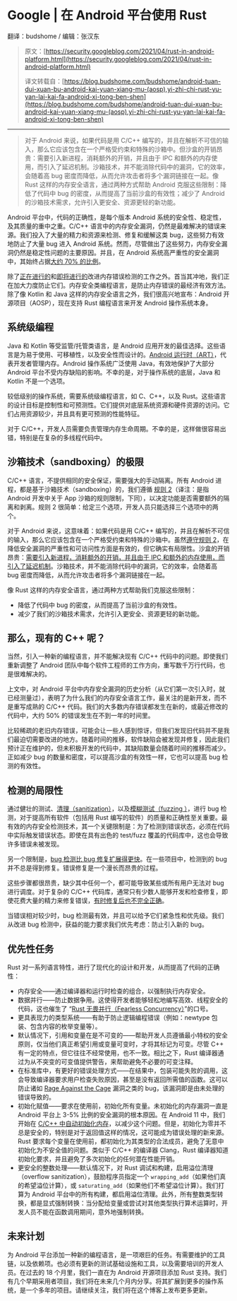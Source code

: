 # Google | 在 Android 平台使用 Rust

翻译：budshome / 编辑：张汉东

> 原文：[https://security.googleblog.com/2021/04/rust-in-android-platform.html](https://security.googleblog.com/2021/04/rust-in-android-platform.html)
>
> 译文转载自：[https://blog.budshome.com/budshome/android-tuan-dui-xuan-bu-android-kai-yuan-xiang-mu-(aosp),yi-zhi-chi-rust-yu-yan-lai-kai-fa-android-xi-tong-ben-shen](https://blog.budshome.com/budshome/android-tuan-dui-xuan-bu-android-kai-yuan-xiang-mu-(aosp),yi-zhi-chi-rust-yu-yan-lai-kai-fa-android-xi-tong-ben-shen)

---


> 对于 Android 来说，如果代码是用 C/C++ 编写的，并且在解析不可信的输入，那么它应该包含在一个严格受约束和特殊的沙箱中。但沙盒的开销昂贵：需要引入新进程，消耗额外的开销，并且由于 IPC 和额外的内存使用，而引入了延迟机制。沙箱技术，并不能消除代码中的漏洞，它的效率，会随着高 bug 密度而降低，从而允许攻击者将多个漏洞链接在一起。像 Rust 这样的内存安全语言，通过两种方式帮助 Android 克服这些限制：降低了代码中 bug 的密度，从而提高了当前沙盒的有效性；减少了 Android 的沙箱技术需求，允许引入更安全、资源更轻的新功能。

Android 平台中，代码的正确性，是每个版本 Android 系统的安全性、稳定性，及其质量的重中之重。C/C++ 语言中的内存安全漏洞，仍然是最难解决的错误来源。我们投入了大量的精力和资源来检测、修复和缓解这类 bug，这些努力有效地防止了大量 bug 进入 Android 系统。然而，尽管做出了这些努力，内存安全漏洞仍然是稳定性问题的主要原因。并且，在 Android 系统高严重性的安全漏洞中，其始终占据[大约 70% 的比例](https://security.googleblog.com/2021/01/data-driven-security-hardening-in.html)。

除了[正在进行的](https://android-developers.googleblog.com/2020/02/detecting-memory-corruption-bugs-with-hwasan.html)和[即将进行的](https://security.googleblog.com/2019/08/adopting-arm-memory-tagging-extension.html)改进内存错误检测的工作之外。首当其冲地，我们正在加大力度防止它们。内存安全类编程语言，是防止内存错误的最经济有效方法。除了像 Kotlin 和 Java 这样的内存安全语言之外，我们很高兴地宣布：Android 开源项目（AOSP），现在支持 Rust 编程语言来开发 Android 操作系统本身。

## 系统级编程

Java 和 Kotlin 等受监管/托管类语言，是 Android 应用开发的最佳选择。这些语言是为易于使用、可移植性，以及安全性而设计的。[Android 运行时（ART）](https://source.android.com/devices/tech/dalvik)，代表开发者管理内存。Android 操作系统广泛使用 Java，有效地保护了大部分 Android 平台不受内存缺陷的影响。不幸的是，对于操作系统的底层，Java 和 Kotlin 不是一个选项。

较低级别的操作系统，需要系统级编程语言，如 C、C++，以及 Rust。这些语言的设计目标是控制性和可预测性。它们提供对底层系统资源和硬件资源的访问。它们占用资源较少，并且具有更可预测的性能特征。

对于 C/C++，开发人员需要负责管理内存生命周期。不幸的是，这样做很容易出错，特别是在复杂的多线程代码中。

## 沙箱技术（sandboxing）的极限

C/C++ 语言，不提供相同的安全保证，需要强大的手动隔离。所有 Android 进程，都是基于沙箱技术（sandboxing）的，我们遵循 [规则 2](https://chromium.googlesource.com/chromium/src/+/master/docs/security/rule-of-2.md)（译注：是指 Android 开发中关于 App 沙箱的规则限制，下同），以决定功能是否需要额外的隔离和剥离。规则 2 很简单：给定三个选项，开发人员只能选择三个选项中的两个。

对于 Android 来说，这意味着：如果代码是用 C/C++ 编写的，并且在解析不可信的输入，那么它应该包含在一个严格受约束和特殊的沙箱中。虽然[遵守规则 2](https://android-developers.googleblog.com/2019/05/queue-hardening-enhancements.html)，在降低安全漏洞的严重性和可访问性方面是有效的，但它确实有局限性。沙盒的开销昂贵：[需要引入新进程，消耗额外的开销，并且由于 IPC 和额外的内存使用，而引入了延迟机制](https://www.usenix.org/conference/enigma2021/presentation/palmer)。沙箱技术，并不能消除代码中的漏洞，它的效率，会随着高 bug 密度而降低，从而允许攻击者将多个漏洞链接在一起。

像 Rust 这样的内存安全语言，通过两种方式帮助我们克服这些限制：

- 降低了代码中 bug 的密度，从而提高了当前沙盒的有效性。
- 减少了我们的沙箱技术需求，允许引入更安全、资源更轻的新功能。

## 那么，现有的 C++ 呢？

当然，引入一种新的编程语言，并不能解决现有 C/C++ 代码中的问题。即使我们重新调整了 Android 团队中每个软件工程师的工作方向，重写数千万行代码，也是很难解决的。

上文中，对 Android 平台中内存安全漏洞的历史分析（从它们第一次引入时，就已经测量过），表明了为什么我们的内存安全语言工作，最关注的是新开发，而不是重写成熟的 C/C++ 代码。我们的大多数内存错误都发生在新的，或最近修改的代码中，大约 50% 的错误发生在不到一年的时间里。

比较稀疏的老旧内存错误，可能会让一些人感到惊讶，但我们发现旧代码并不是我们最迫切需要改进的地方。随着时间的推移，软件缺陷会被发现并修复，因此我们预计正在维护的，但未积极开发的代码中，其缺陷数量会随着时间的推移而减少。正如减少 bug 的数量和密度，可以提高沙盒的有效性一样，它也可以提高 bug 检测的有效性。

## 检测的局限性

通过健壮的测试、[清理（sanitization）](https://github.com/rust-lang/rust/pull/81506)，以及[模糊测试（fuzzing ）](https://android-review.googlesource.com/c/platform/build/soong/+/1403607/)，进行 bug 检测，对于提高所有软件（包括用 Rust 编写的软件）的质量和正确性至关重要。最有效的内存安全检测技术，其一个关键限制是：为了检测到错误状态，必须在代码中实际触发错误状态。即使在具有出色的 test/fuzz 覆盖的代码库中，这也会导致许多错误未被发现。

另一个限制是，[bug 检测比 bug 修复扩展得更快](https://lore.kernel.org/dri-devel/20200710103910.GD1203263@kroah.com/)。在一些项目中，检测到的 bug 并不总是得到修复。错误修复是一个漫长而昂贵的过程。

这些步骤都很昂贵，缺少其中任何一个，都可能导致某些或所有用户无法对 bug 进行调度。对于复杂的 C/C++ 代码库，通常只有少数人能够开发和检查修复，即使花费大量的精力来修复错误，[有时修复后也不完全正确](https://googleprojectzero.blogspot.com/2015/09/stagefrightened.html)。

当错误相对较少时，bug 检测最有效，并且可以给予它们紧急性和优先级。我们从改进 bug 检测中，获益的能力要求我们优先考虑：防止引入新的 bug。

## 优先性任务
Rust 对一系列语言特性，进行了现代化的设计和开发，从而提高了代码的正确性：

- 内存安全——通过编译器和运行时检查的组合，以强制执行内存安全。
- 数据并行——防止数据争用。这使得开发者能够轻松地编写高效、线程安全的代码，这也催生了 “[Rust 无畏并行（Fearless Concurrency）](https://doc.rust-lang.org/book/ch16-00-concurrency.html)”的口号。
- 更具表现力的类型系统——有助于防止逻辑编程错误（例如：newtype 包装、包含内容的枚举变量等）。
- 默认情况下，引用和变量在是不可变的——帮助开发人员遵循最小特权的安全原则，仅当他们真正希望引用或变量可变时，才将其标记为可变。尽管 C++ 有一定的特点，但它往往不经常使用，也不一致。相比之下，Rust 编译器通过为从不突变的可变值提供警告，来帮助避免不必要的可变注释。
- 在标准库中，有更好的错误处理方式——在结果中，包装可能失败的调用，这会导致编译器要求用户检查失败原因，甚至是没有返回所需值的函数。这可以防止诸如 [Rage Against the Cage](https://android.googlesource.com/platform/system/core/+/44db990d3a4ce0edbdd16fa7ac20693ef601b723%5E%21/) 漏洞之类的 bug，该漏洞即是由未处理的错误导致的。
- 初始化赋值——要求在使用前，初始化所有变量。未初始化的内存漏洞一直是 Android 平台上 3-5% 比例的安全漏洞的根本原因。在 Android 11 中，我们开始在 [C/C++ 中自动初始化内存](https://security.googleblog.com/2020/06/system-hardening-in-android-11.html)，以减少这个问题。但是，初始化为零并不总是安全的，特别是对于返回值这样的情况，这可能成为错误处理的新来源。Rust 要求每个变量在使用前，都初始化为其类型的合法成员，避免了无意中初始化为不安全值的问题。类似于 C/C++ 的编译器 Clang，Rust 编译器知道初始化要求，并且避免了多次初始化的任何潜在性能开销。
- 更安全的整数处理——默认情况下，对 Rust 调试和构建，启用溢位清理（overflow sanitization），鼓励程序员指定一个 `wrapping_add`（如果他们真的希望溢位计算），或 `saturating_add`（如果他们不希望溢位计算）。我们打算为 Android 平台中的所有构建，都启用溢位清理。此外，所有整数类型转换，都是显式强制转换：当分配给变量或尝试对其他类型执行算术运算时，开发人员不能在函数调用期间，意外地强制转换。

## 未来计划

为 Android 平台添加一种新的编程语言，是一项艰巨的任务。有需要维护的工具链，以及依赖项。也必须有更新的测试基础设施和工具，以及需要培训的开发人员。在过去的 18 个月里，我们一直在为 Android 开源项目添加 Rust 支持。我们有几个早期采用者项目，我们将在未来几个月内分享。将其扩展到更多的操作系统，是一个多年的项目。请继续关注，我们将在这个博客上发布更多更新。
